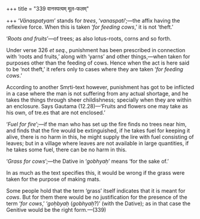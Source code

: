 +++
title = "339 वानस्पत्यम् मूल-फलम्"

+++
‘*Vānaspatyam*’ stands for *trees*, ‘*vanaspati*’;—the affix having the
reflexive force. When this is taken ‘*for feeding cows*,’ it is not
‘theft.’

‘*Roots and fruits*’—of trees; as also lotus-roots, corns and so forth.

Under verse 326 *et seq*., punishment has been prescribed in connection
with ‘roots and fruits,’ along with ‘yarns’ and other things,—when taken
for purposes other than the feeding of cows. Hence when the act is here
said to be ‘not theft,’ it refers only to cases where they are taken
‘*for feeding cows*.’

According to another Smṛti-text however, punishment has got to be
inflicted in a case where the man is not suffering from any actual
shortage, and he takes the things through sheer childishness; specially
when they are within an enclosure. Says Gautama (12.28)—‘Fruits and
flowers one may take as his own, of tre.es that are not enclosed.’

‘*Fuel for fire*’;—if the man who has set up the fire finds no trees
near him, and finds that the fire would be extinguished, if he takes
fuel for keeping it alive, there is no harm in this, he might supply the
lire with fuel consisting of leaves; but in a village where leaves are
not available in large quantities, if he takes some fuel, there can be
no harm in this.

‘*Grass for cows*’;—the Dative in ‘*gobhyaḥ*’ means ‘for the sake of.’

In as much as the text specifies this, it would be wrong if the grass
were taken for the purpose of making mats.

Some people hold that the term ‘grass’ itself indicates that it is meant
for *cows*. But for them there would be no justification for the
presence of the term ‘*for cows*,’ ‘*goḥbyaḥ* (*gobhyaḥ*?)’ (with the
Dative); as in that case the Genitive would be the right form.—(339)


